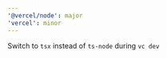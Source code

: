 ```yaml
---
'@vercel/node': major
'vercel': minor
---
```


Switch to `tsx` instead of `ts-node` during `vc dev`
